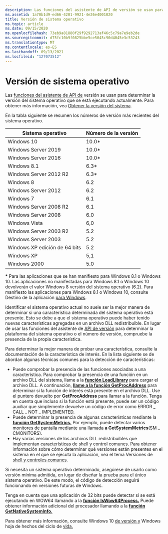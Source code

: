 ```yaml
---
description: Las funciones del asistente de API de versión se usan para determinar la versión del sistema operativo que se está ejecutando actualmente. Para obtener más información, vea Obtener la versión del sistema.
ms.assetid: 1a70b1d9-ed66-4201-9921-4e26e4001020
title: Versión de sistema operativo
ms.topic: article
ms.date: 09/15/2020
ms.openlocfilehash: 73eb9a81880f29f9292713af46c5c79a7e9eb2de
ms.sourcegitcommit: d75fc10b9f0825bbe5ce5045c90d4045e3c53243
ms.translationtype: MT
ms.contentlocale: es-ES
ms.lasthandoff: 09/13/2021
ms.locfileid: "127073512"
---
```

# <a name="operating-system-version"></a>Versión de sistema operativo

Las [funciones del asistente de API de](version-helper-apis.md) versión se usan para determinar la versión del sistema operativo que se está ejecutando actualmente. Para obtener más información, vea [Obtener la versión del sistema](getting-the-system-version.md).

En la tabla siguiente se resumen los números de versión más recientes del sistema operativo.

| Sistema operativo | Número de la versión |
|------------------|----------------|
| Windows 10       | 10.0\*         |
| Windows Server 2019 | 10.0\*      |
| Windows Server 2016 | 10.0\*      |
| Windows 8.1      | 6.3\*          |
| Windows Server 2012 R2 | 6.3\*    |
| Windows 8        | 6.2            |
| Windows Server 2012 | 6.2         |
| Windows 7        | 6.1            |
| Windows Server 2008 R2 | 6.1      |
| Windows Server 2008 | 6.0         |
| Windows Vista    | 6,0            |
| Windows Server 2003 R2 | 5.2      |
| Windows Server 2003 | 5.2         |
| Windows XP edición de 64 bits | 5.2   |
| Windows XP | 5,1                  |
| Windows 2000     | 5.0            |

**\*** Para las aplicaciones que se han manifiesto para Windows 8.1 o Windows 10. Las aplicaciones no manifestadas para Windows 8.1 o Windows 10 devolverán el valor Windows 8 versión del sistema operativo (6.2). Para manifiesto las aplicaciones para Windows 8.1 o Windows 10, consulte Destino de la aplicación [para Windows](targeting-your-application-at-windows-8-1.md).<br/>

Identificar el sistema operativo actual no suele ser la mejor manera de determinar si una característica determinada del sistema operativo está presente. Esto se debe a que el sistema operativo puede haber tenido nuevas características agregadas en un archivo DLL redistribuible. En lugar de usar las funciones del asistente de [API de versión](version-helper-apis.md) para determinar la plataforma del sistema operativo o el número de versión, compruebe la presencia de la propia característica.

Para determinar la mejor manera de probar una característica, consulte la documentación de la característica de interés. En la lista siguiente se de abordan algunas técnicas comunes para la detección de características:

- Puede comprobar la presencia de las funciones asociadas a una característica. Para comprobar la presencia de una función en un archivo DLL del sistema, llame a la [**función LoadLibrary**](/windows/desktop/api/libloaderapi/nf-libloaderapi-loadlibrarya) para cargar el archivo DLL. A continuación, [**llame a la función GetProcAddress**](/windows/desktop/api/libloaderapi/nf-libloaderapi-getprocaddress) para determinar si la función de interés está presente en el archivo DLL. Use el puntero devuelto por **GetProcAddress** para llamar a la función. Tenga en cuenta que incluso si la función está presente, puede ser un código auxiliar que simplemente devuelve un código de error como ERROR \_ CALL \_ NOT \_ IMPLEMENTED.
- Puede determinar la presencia de algunas características mediante la [**función GetSystemMetrics.**](/windows/desktop/api/winuser/nf-winuser-getsystemmetrics) Por ejemplo, puede detectar varios monitores de pantalla mediante una llamada **a GetSystemMetrics**(SM \_ CMONITORS).
- Hay varias versiones de los archivos DLL redistribuibles que implementan características de shell y control comunes. Para obtener información sobre cómo determinar qué versiones están presentes en el sistema en el que se ejecuta la aplicación, vea el tema Versiones de [shell y controles comunes](/previous-versions/windows/desktop/legacy/bb776779(v=vs.85)).

Si necesita un sistema operativo determinado, asegúrese de usarlo como versión mínima admitida, en lugar de diseñar la prueba para el único sistema operativo. De este modo, el código de detección seguirá funcionando en versiones futuras de Windows.

Tenga en cuenta que una aplicación de 32 bits puede detectar si se está ejecutando en WOW64 llamando a la [**función IsWow64Process.**](/windows/desktop/api/wow64apiset/nf-wow64apiset-iswow64process) Puede obtener información adicional del procesador llamando a la [**función GetNativeSystemInfo.**](/windows/win32/api/sysinfoapi/nf-sysinfoapi-getnativesysteminfo)

Para obtener más información, consulte Windows 10 [de versión y](/windows/release-information/) Windows hoja de hechos del ciclo de [vida.](https://support.microsoft.com/help/13853/windows-lifecycle-fact-sheet)

